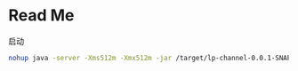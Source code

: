# Read Me

启动

```sh
nohup java -server -Xms512m -Xmx512m -jar /target/lp-channel-0.0.1-SNAPSHOT.jar &
```

